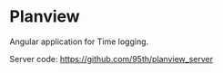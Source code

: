 # Planview

Angular application for Time logging.

Server code: https://github.com/95th/planview_server
